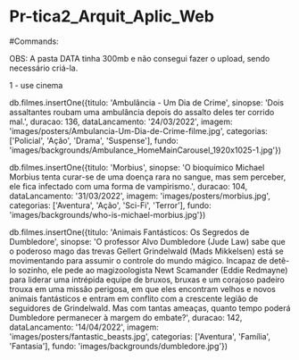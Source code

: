 # Pr-tica2_Arquit_Aplic_Web

#Commands:

OBS: A pasta DATA tinha 300mb e não consegui fazer o upload, sendo necessário criá-la.

1 - use cinema

 db.filmes.insertOne({titulo: 'Ambulância - Um Dia de Crime', sinopse: 'Dois assaltantes roubam uma ambulância depois do assalto deles ter corrido mal.', duracao: 136, dataLancamento: '24/03/2022', imagem: 'images/posters/Ambulancia-Um-Dia-de-Crime-filme.jpg', categorias: ['Policial', 'Ação', 'Drama', 'Suspense'], fundo: 'images/backgrounds/Ambulance_HomeMainCarousel_1920x1025-1.jpg'})


 db.filmes.insertOne({titulo: 'Morbius', sinopse: 'O bioquímico Michael Morbius tenta curar-se de uma doença rara no sangue, mas sem perceber, ele fica infectado com uma forma de vampirismo.', duracao: 104, dataLancamento: '31/03/2022', imagem: 'images/posters/morbius.jpg', categorias: ['Aventura', 'Ação', 'Sci-Fi', 'Terror'], fundo: 'images/backgrounds/who-is-michael-morbius.jpg'})

 db.filmes.insertOne({titulo: 'Animais Fantásticos: Os Segredos de Dumbledore', sinopse: 'O professor Alvo Dumbledore (Jude Law) sabe que o poderoso mago das trevas Gellert Grindelwald (Mads Mikkelsen) está se movimentando para assumir o controle do mundo mágico. Incapaz de detê-lo sozinho, ele pede ao magizoologista Newt Scamander (Eddie Redmayne) para liderar uma intrépida equipe de bruxos, bruxas e um corajoso padeiro trouxa em uma missão perigosa, em que eles encontram velhos e novos animais fantásticos e entram em conflito com a crescente legião de seguidores de Grindelwald. Mas com tantas ameaças, quanto tempo poderá Dumbledore permanecer à margem do embate?', duracao: 142, dataLancamento: '14/04/2022', imagem: 'images/posters/fantastic_beasts.jpg', categorias: ['Aventura', 'Família', 'Fantasia'], fundo: 'images/backgrounds/dumbledore.jpg'})
